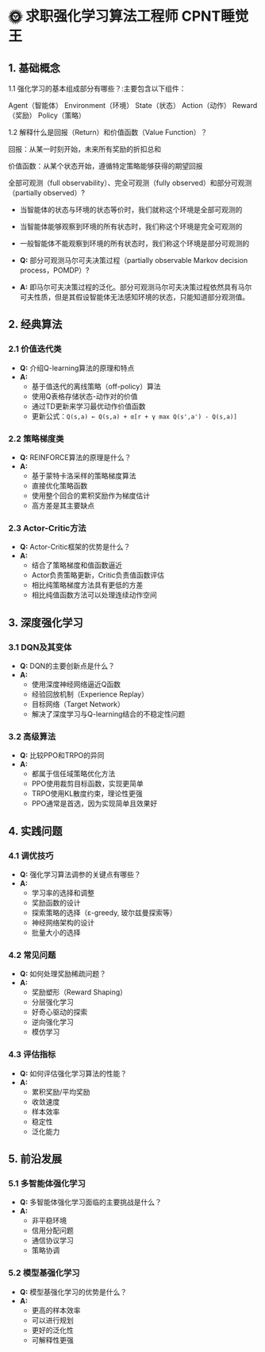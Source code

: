 # 🌞 求职强化学习算法工程师  CPNT睡觉王

## 1. 基础概念  

1.1 强化学习的基本组成部分有哪些？:主要包含以下组件：  

Agent（智能体）  Environment（环境）   State（状态）  Action（动作）   Reward（奖励）   Policy（策略）  


1.2 解释什么是回报（Return）和价值函数（Value Function）？  

回报：从某一时刻开始，未来所有奖励的折扣总和  

价值函数：从某个状态开始，遵循特定策略能够获得的期望回报  

全部可观测（full observability）、完全可观测（fully observed）和部分可观测（partially observed）?
  - 当智能体的状态与环境的状态等价时，我们就称这个环境是全部可观测的
  - 当智能体能够观察到环境的所有状态时，我们称这个环境是完全可观测的
  - 一般智能体不能观察到环境的所有状态时，我们称这个环境是部分可观测的


- **Q:** 部分可观测马尔可夫决策过程（partially observable Markov decision process，POMDP）?
- **A:** 即马尔可夫决策过程的泛化。部分可观测马尔可夫决策过程依然具有马尔可夫性质，但是其假设智能体无法感知环境的状态，只能知道部分观测值。





## 2. 经典算法  

### 2.1 价值迭代类  
- **Q:** 介绍Q-learning算法的原理和特点  
- **A:**  
  - 基于值迭代的离线策略（off-policy）算法  
  - 使用Q表格存储状态-动作对的价值  
  - 通过TD更新来学习最优动作价值函数  
  - 更新公式：`Q(s,a) ← Q(s,a) + α[r + γ max Q(s',a') - Q(s,a)]`  

### 2.2 策略梯度类  
- **Q:** REINFORCE算法的原理是什么？  
- **A:**  
  - 基于蒙特卡洛采样的策略梯度算法  
  - 直接优化策略函数  
  - 使用整个回合的累积奖励作为梯度估计  
  - 高方差是其主要缺点  

### 2.3 Actor-Critic方法  
- **Q:** Actor-Critic框架的优势是什么？  
- **A:**  
  - 结合了策略梯度和值函数逼近  
  - Actor负责策略更新，Critic负责值函数评估  
  - 相比纯策略梯度方法具有更低的方差  
  - 相比纯值函数方法可以处理连续动作空间  

## 3. 深度强化学习  

### 3.1 DQN及其变体  
- **Q:** DQN的主要创新点是什么？  
- **A:**  
  - 使用深度神经网络逼近Q函数  
  - 经验回放机制（Experience Replay）  
  - 目标网络（Target Network）  
  - 解决了深度学习与Q-learning结合的不稳定性问题  

### 3.2 高级算法  
- **Q:** 比较PPO和TRPO的异同  
- **A:**  
  - 都属于信任域策略优化方法  
  - PPO使用裁剪目标函数，实现更简单  
  - TRPO使用KL散度约束，理论性更强  
  - PPO通常是首选，因为实现简单且效果好  

## 4. 实践问题  

### 4.1 调优技巧  
- **Q:** 强化学习算法调参的关键点有哪些？  
- **A:**  
  - 学习率的选择和调整  
  - 奖励函数的设计  
  - 探索策略的选择（ε-greedy, 玻尔兹曼探索等）  
  - 神经网络架构的设计  
  - 批量大小的选择  

### 4.2 常见问题  
- **Q:** 如何处理奖励稀疏问题？  
- **A:**  
  - 奖励塑形（Reward Shaping）  
  - 分层强化学习  
  - 好奇心驱动的探索  
  - 逆向强化学习  
  - 模仿学习  

### 4.3 评估指标  
- **Q:** 如何评估强化学习算法的性能？  
- **A:**  
  - 累积奖励/平均奖励  
  - 收敛速度  
  - 样本效率  
  - 稳定性  
  - 泛化能力  

## 5. 前沿发展  

### 5.1 多智能体强化学习  
- **Q:** 多智能体强化学习面临的主要挑战是什么？  
- **A:**  
  - 非平稳环境  
  - 信用分配问题  
  - 通信协议学习  
  - 策略协调  

### 5.2 模型基强化学习  
- **Q:** 模型基强化学习的优势是什么？  
- **A:**  
  - 更高的样本效率  
  - 可以进行规划  
  - 更好的泛化性  
  - 可解释性更强  
